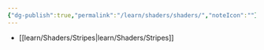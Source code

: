 ```yaml
---
{"dg-publish":true,"permalink":"/learn/shaders/shaders/","noteIcon":""}
---
```


- [[learn/Shaders/Stripes\|learn/Shaders/Stripes]]